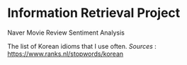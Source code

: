 # Information Retrieval Project
Naver Movie Review Sentiment Analysis

The list of Korean idioms that I use often.
*Sources* : https://www.ranks.nl/stopwords/korean
